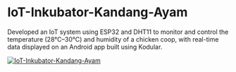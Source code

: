 # IoT-Inkubator-Kandang-Ayam
Developed an IoT system using ESP32 and DHT11 to monitor and control the temperature (28°C–30°C) and humidity of a chicken coop, with real-time data displayed on an Android app built using Kodular.

[![IoT-Inkubator-Kandang-Ayam](https://img.youtube.com/vi/2siAIznI2ME/0.jpg)](https://youtu.be/2siAIznI2ME)
